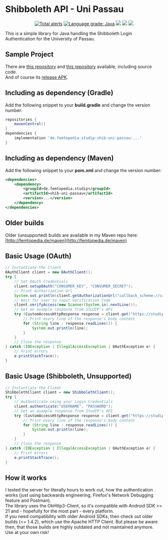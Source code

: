# Shibboleth API - Uni Passau
<p align="center">
  <a href="https://lgtm.com/projects/g/ThexXTURBOXx/shib-uni-passau/alerts/"><img alt="Total alerts" src="https://img.shields.io/lgtm/alerts/g/ThexXTURBOXx/shib-uni-passau.svg?logo=lgtm&logoWidth=18"/></a>
  <a href="https://lgtm.com/projects/g/ThexXTURBOXx/shib-uni-passau/context:java"><img alt="Language grade: Java" src="https://img.shields.io/lgtm/grade/java/g/ThexXTURBOXx/shib-uni-passau.svg?logo=lgtm&logoWidth=18"/></a>
  <a href="https://travis-ci.com/ThexXTURBOXx/shib-uni-passau"><img src="https://travis-ci.com/ThexXTURBOXx/shib-uni-passau.svg?branch=master"></a>
  <a href="https://maven-badges.herokuapp.com/maven-central/de.femtopedia.studip/shib-uni-passau"><img src="https://maven-badges.herokuapp.com/maven-central/de.femtopedia.studip/shib-uni-passau/badge.svg"></a>
  <a href="https://github.com/ThexXTURBOXx/shib-uni-passau/releases"><img src="https://img.shields.io/github/release/thexxturboxx/shib-uni-passau.svg"></a>
</p>
This is a simple library for Java handling the Shibboleth Login Authentication for the University of Passau.

## Sample Project
There are [this repository](https://github.com/ThexXTURBOXx/studip-uni-passau) and [this repository](https://github.com/ThexXTURBOXx/studip-app-uni-passau) available, including source code.<br>
And of course its [release APK](http://femtopedia.de/studip/index.php).

## Including as dependency (Gradle)
Add the following snippet to your **build.gradle** and change the version number:
```groovy
repositories {
    mavenCentral()
}
dependencies {
    implementation 'de.femtopedia.studip:shib-uni-passau:...'
}
```

## Including as dependency (Maven)
Add the following snippet to your **pom.xml** and change the version number:
```xml
<dependencies>
    <dependency>
        <groupId>de.femtopedia.studip</groupId>
        <artifactId>shib-uni-passau</artifactId>
        <version>...</version>
    </dependency>
</dependencies>
```

## Older builds
Older (unsupported) builds are available in my Maven repo here: [http://femtopedia.de/maven](http://femtopedia.de/maven)

## Basic Usage (OAuth)
```java
// Instantiate the Client
OAuthClient client = new OAuthClient();
try {
    // Set OAuth Credentials
    client.setupOAuth("CONSUMER_KEY", "CONSUMER_SECRET");
    // Print Authorization Url
    System.out.println(client.getAuthorizationUrl("callback_scheme://callback_url"));
    // Wait for user to input Verification Code
    client.verifyAccess(new Scanner(System.in).nextLine());
    // Get an example response from StudIP's API
    try (CustomAccessHttpResponse response = client.get("https://studip.uni-passau.de/studip/api.php/user")) {
        // Print every line of the response's body content
        for (String line : response.readLines()) {
            System.out.println(line);
        }
    }
    // Close the response
} catch (IOException | IllegalAccessException | OAuthException e) {
    // Print errors
    e.printStackTrace();
}
```

## Basic Usage (Shibboleth, Unsupported)
```java
// Instantiate the Client
ShibbolethClient client = new ShibbolethClient();
try {
    // Authenticate using your Login Credentials
    client.authenticate("USERNAME", "PASSWORD");
    // Get an example response from StudIP's API
    try (CustomAccessHttpResponse response = client.get("https://studip.uni-passau.de/studip/api.php/user")) {
        // Print every line of the response's body content
        for (String line : response.readLines()) {
            System.out.println(line);
        }
    }
    // Close the response
} catch (IOException | IllegalAccessException | OAuthException e) {
    // Print errors
    e.printStackTrace();
}
```

## How it works
I tested the server for literally hours to work out, how the authentication works (just using backwards engineering, Firefox's Network Debugging feature and Postman).<br>
The library uses the OkHttp3-Client, so it's compatible with Android SDK >= 21 and - hopefully for the most part - every platform.<br>
If you need compatibility with older Android SDKs, then check out older builds (<= 1.4.2), which use the Apache HTTP Client. But please be aware then, that those builds are highly outdated and not maintained anymore. Use at your own risk!
